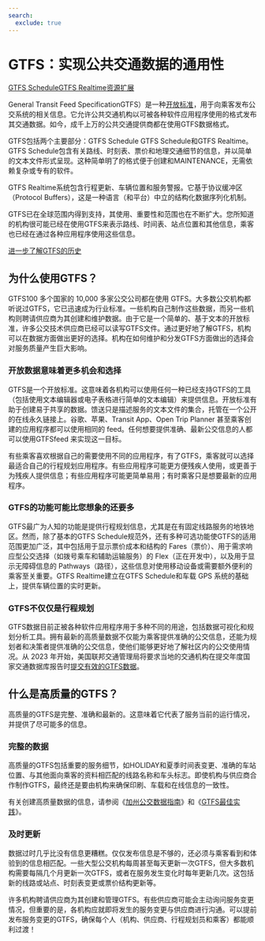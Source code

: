 ```yaml
---
search:
  exclude: true
---
```


# GTFS：实现公共交通数据的通用性

<div class="landing-page">
    <a class="button" href="schedule">GTFS Schedule</a><a class="button" href="realtime">GTFS Realtime</a><a class="button" href="resources">资源</a><a class="button" href="extensions">扩展</a>
</div>

General Transit Feed SpecificationGTFS）是一种[开放标准](https://www.interoperablemobility.org/definitions/#open_standard)，用于向乘客发布公交系统的相关信息。它允许公共交通机构以可被各种软件应用程序使用的格式发布其交通数据。如今，成千上万的公共交通提供商都在使用GTFS数据格式。

GTFS包括两个主要部分：GTFS Schedule GTFS Schedule和GTFS Realtime。GTFS Schedule包含有关路线、时刻表、票价和地理交通细节的信息，并以简单的文本文件形式呈现。这种简单明了的格式便于创建和MAINTENANCE，无需依赖复杂或专有的软件。

GTFS Realtime系统包含行程更新、车辆位置和服务警报。它基于协议缓冲区（Protocol Buffers），这是一种语言（和平台）中立的结构化数据序列化机制。

GTFS已在全球范围内得到支持，其使用、重要性和范围也在不断扩大。您所知道的机构很可能已经在使用GTFS来表示路线、时间表、站点位置和其他信息，乘客也已经在通过各种应用程序使用这些信息。

[进一步了解GTFS的历史](background.md)

## 为什么使用GTFS？

GTFS100 多个国家的 10,000 多家公交公司都在使用 GTFS。大多数公交机构都听说过GTFS，它已迅速成为行业标准。一些机构自己制作这些数据，而另一些机构则聘请供应商为其创建和维护数据。由于它是一个简单的、基于文本的开放标准，许多公交技术供应商已经可以读写GTFS文件。通过更好地了解GTFS，机构可以在数据方面做出更好的选择。机构在如何维护和分发GTFS方面做出的选择会对服务质量产生巨大影响。

### 开放数据意味着更多机会和选择

GTFS是一个开放标准。这意味着各机构可以使用任何一种已经支持GTFS的工具（包括使用文本编辑器或电子表格进行简单的文本编辑）来提供信息。开放标准有助于创建易于共享的数据。馈送只是描述服务的文本文件的集合，托管在一个公开的在线永久链接上。谷歌、苹果、Transit App、Open Trip Planner 甚至乘客创建的应用程序都可以使用相同的 feed。任何想要提供准确、最新公交信息的人都可以使用GTFSfeed 来实现这一目标。

有些乘客喜欢根据自己的需要使用不同的应用程序，有了GTFS，乘客就可以选择最适合自己的行程规划应用程序。有些应用程序可能更方便残疾人使用，或更善于为残疾人提供信息；有些应用程序可能更简单易用；有时乘客只是想要最新的应用程序。

### GTFS的功能可能比您想象的还要多

GTFS最广为人知的功能是提供行程规划信息，尤其是在有固定线路服务的地铁地区。然而，除了基本的GTFS Schedule规范外，还有多种可选功能使GTFS的适用范围更加广泛，其中包括用于显示票价成本和结构的 Fares（票价）、用于需求响应型公交选择（如拨号乘车和辅助运输服务）的 Flex（正在开发中），以及用于显示无障碍信息的 Pathways（路径），这些信息对使用移动设备或需要额外便利的乘客至关重要。GTFS Realtime建立在GTFS Schedule和车载 GPS 系统的基础上，提供车辆位置的实时更新。

### GTFS不仅仅是行程规划

GTFS数据目前正被各种软件应用程序用于多种不同的用途，包括数据可视化和规划分析工具。拥有最新的高质量数据不仅能为乘客提供准确的公交信息，还能为规划者和决策者提供准确的公交信息，使他们能够更好地了解社区内的公交使用情况。从 2023 年开始，美国联邦交通管理局将要求当地的交通机构在提交年度国家交通数据库报告时[提交有效的GTFS数据](https://www.federalregister.gov/documents/2023/03/03/2023-04379/national-transit-database-reporting-changes-and-clarifications)。

## 什么是高质量的GTFS？

高质量的GTFS是完整、准确和最新的。这意味着它代表了服务当前的运行情况，并提供了尽可能多的信息。

### 完整的数据

高质量的GTFS包括重要的服务细节，如HOLIDAY和夏季时间表变更、准确的车站位置、与其他面向乘客的资料相匹配的线路名称和车头标志。即使机构与供应商合作制作GTFS，最终还是要由机构来确保印刷、车载和在线信息的一致性。

有关创建高质量数据的信息，请参阅《[加州公交数据指南](https://dot.ca.gov/cal-itp/california-transit-data-guidelines)》和《[GTFS最佳实践](schedule/best-practices)》。

### 及时更新

数据过时几乎比没有信息更糟糕。仅仅发布信息是不够的，还必须与乘客看到和体验到的信息相匹配。一些大型公交机构每周甚至每天更新一次GTFS，但大多数机构需要每隔几个月更新一次GTFS，或者在服务发生变化时每年更新几次。这包括新的线路或站点、时刻表变更或票价结构更新等。

许多机构聘请供应商为其创建和管理GTFS。有些供应商可能会主动询问服务变更情况，但重要的是，各机构应就即将发生的服务变更与供应商进行沟通。可以提前发布服务变更的GTFS，确保每个人（机构、供应商、行程规划员和乘客）都能顺利过渡！
